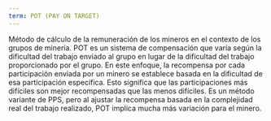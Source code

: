 ```yaml
---
term: POT (PAY ON TARGET)
---
```


Método de cálculo de la remuneración de los mineros en el contexto de los grupos de minería. POT es un sistema de compensación que varía según la dificultad del trabajo enviado al grupo en lugar de la dificultad del trabajo proporcionado por el grupo. En este enfoque, la recompensa por cada participación enviada por un minero se establece basada en la dificultad de esa participación específica. Esto significa que las participaciones más difíciles son mejor recompensadas que las menos difíciles. Es un método variante de PPS, pero al ajustar la recompensa basada en la complejidad real del trabajo realizado, POT implica mucha más variación para el minero.